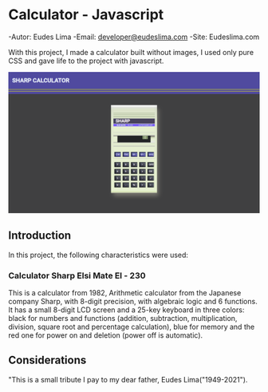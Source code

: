 # Calculator - Javascript
-Autor: Eudes Lima
-Email: developer@eudeslima.com
-Site: Eudeslima.com



With this project, I made a calculator built without images, I used only pure CSS and gave life to the project with javascript.

![Sharp](./media/sharp.png)

## Introduction

In this project, the following characteristics were used:

### Calculator Sharp Elsi Mate El - 230

This is a calculator from 1982, Arithmetic calculator from the Japanese company Sharp, with 8-digit precision, with algebraic logic and 6 functions. It has a small 8-digit LCD screen and a 25-key keyboard in three colors: black for numbers and functions (addition, subtraction, multiplication, division, square root and percentage calculation), blue for memory and the red one for power on and deletion (power off is automatic).


## Considerations

"This is a small tribute I pay to my dear father, Eudes Lima("1949-2021").